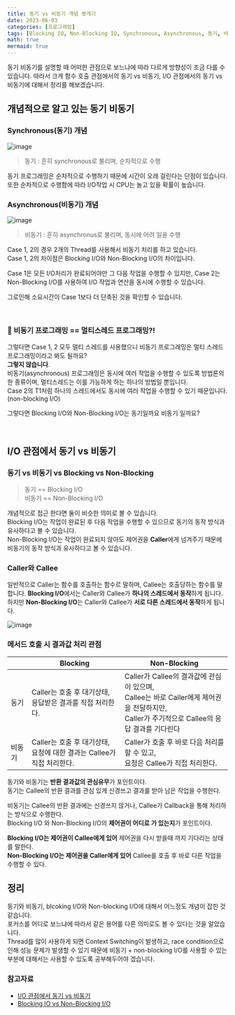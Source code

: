 ```yaml
---
title: 동기 vs 비동기 개념 뽀개기
date: 2023-06-03
categories: [프로그래밍]
tags: [Blocking IO, Non-Blocking IO, Synchronous, Asynchronous, 동기, 비동기, 블로킹, 논블로킹, IO]
math: true
mermaid: true
---
```



동기 비동기를 설명할 때 어떠한 관점으로 보느냐에 따라 다르게 방향성이 조금 다를 수 있습니다.
따라서 크게 함수 호출 관점에서의 동기 vs 비동기, I/O 관점에서의 동기 vs 비동기에 대해서 정리를 해보겠습니다.

## 개념적으로 알고 있는 동기 비동기

### Synchronous(동기) 개념
![image](https://github.com/woowa-backend/object/assets/39672033/7249de2d-69b7-4758-9425-a74653521c16)

> 동기 : 흔히 synchronous로 불리며, 순차적으로 수행

동기 프로그래밍은 순차적으로 수행하기 때문에 시간이 오래 걸린다는 단점이 있습니다. <br>
또한 순차적으로 수행함에 따라 I/O작업 시 CPU는 놀고 있을 확률이 높습니다.



### Asynchronous(비동기) 개념
![image](https://github.com/woowa-backend/object/assets/39672033/edb7c7e7-9b54-4e5b-adb1-c217ae4660d5)

> 비동기 : 흔히 asynchronus로 불리며, 동시에 어려 일을 수행

Case 1, 2의 경우 2개의 Thread를 사용해서 비동기 처리를 하고 있습니다. <br>
Case 1, 2의 차이점은 Blocking I/O와 Non-Blocking I/O의 차이입니다. <br>

Case 1은 모든 I/O처리가 완료되어야만 그 다음 작업을 수행할 수 있지만,
Case 2는 Non-Blocking I/O를 사용하여 I/O 작업과 연산을 동시에 수행할 수 있습니다. <br>

그로인해 소요시간이 Case 1보다 더 단축된 것을 확인할 수 있습니다.

<br>

### 🚨 비동기 프로그래밍 == 멀티스레드 프로그래밍?!

그렇다면 Case 1, 2 모두 멀티 스레드를 사용했으니 비동기 프로그래밍은 멀티 스레드 프로그래밍이라고 봐도 될까요? <br>
**그렇지 않습니다**. <br>
비동기(asynchronous) 프로그래밍은 동시에 여러 작업을 수행할 수 있도록 방법론의 한 종류이며, 멀티스레드는 이를 가능하게 하는 하나의 방법일 뿐입니다. <br>
Case 2의 T1처럼 하나의 스레드에서도 동시에 여러 작업을 수행할 수 있기 때문입니다.(non-blocking I/O)

그렇다면 Blocking I/O와 Non-Blocking I/O는 동기일까요 비동기 일까요?

<br>

## I/O 관점에서 동기 vs 비동기

### 동기 vs 비동기 vs Blocking vs Non-Blocking

> 동기 == Blocking I/O <br>
> 비동기 == Non-Blocking I/O

개념적으로 접근 한다면 둘이 비슷한 의미로 볼 수 있습니다. <br>
Blocking I/O는 작업이 완료된 후 다음 작업을 수행할 수 있으므로 동기의 동작 방식과 유사하다고 볼 수 있습니다. <br>
Non-Blocking I/O는 작업이 완료되지 않아도 제어권을 **Caller**에게 넘겨주기 때문에 비동기의 동작 방식과 유사하다고 볼 수 있습니다. <br>

### Caller와 Callee
일반적으로 Caller는 함수를 호출하는 함수르 말하며, Callee는 호출당하는 함수를 말합니다.
**Blocking I/O**에서는 Caller와 Callee가 **하나의 스레드에서 동작**하게 됩니다. <br>
하지만 **Non-Blocking I/O**는 Caller와 Callee가 **서로 다른 스레드에서 동작**하게 됩니다. <br>

![image](https://github.com/woowa-backend/object/assets/39672033/8fb8666a-abe6-4ff8-9a79-e51b261d9997)

### 메서드 호출 시 결과값 처리 관점

|  | Blocking                                             | Non-Blocking                                                                                               |
| --- |------------------------------------------------------|------------------------------------------------------------------------------------------------------------|
| 동기 | Caller는 호출 후 대기상태, <br/> 응답받은 결과를 직접 처리한다.           | Caller가 Callee의 결과값에 관심이 있으며, <br> Callee는 바로 Caller에게 제어권을 전달하지만, <br/> Caller가 주기적으로 Callee의 응답 결과를 기다린다 |
| 비동기 | Caller는 호출 후 대기상태, <br/> 요청에 대한 결과는 Callee가 직접 처리한다. | Caller가 호출 후 바로 다음 처리를 할 수 있고, <br/> 요청은 Callee가 직접 처리한다.                                                  |

동기와 비동기는 **반환 결과값의 관심유무**가 포인트이다. <br>
동기는 Callee의 반환 결과를 관심 있게 신경쓰고 결과를 받아 남은 작업을 수행한다.<br>

비동기는 Callee의 반환 결과에는 신경쓰지 않거나, Callee가  Callback을 통해 처리하는 방식으로 수행한다. <br>
Blocking I/O 와 Non-Blocking I/O의 **제어권이 어디로 가 있는지**가 포인트이다. <br>

**Blocking I/O는 제어권이 Callee에게 있어** 제어권을 다시 받을때 까지 기다리는 상태를 말한다. <br>
**Non-Blocking I/O는 제어권을 Caller에게 있어** Callee를 호출 후 바로 다른 작업을 수행할 수 있다.


## 정리

동기와 비동기, blcoking I/O와 Non-blocking I/O에 대해서 어느정도 개념이 잡힌 것 같습니다. <br>
포커스를 어디로 보느냐에 따라서 같은 용어를 다른 의미로도 볼 수 있다는 것을 알았습니다. <br>
Thread를 많이 사용하게 되면 Context Switching이 발생하고, race condition으로 인해 성능 문제가 발생할 수 있기 때문에 비동기 + non-blocking I/O를 
사용할 수 있는 부분에 대해서는 사용할 수 있도록 공부해두어야 겠습니다. <br>



### 참고자료
- [I/O 관점에서 동기 vs 비동기](https://developer.ibm.com/articles/l-async/)
- [Blocking IO vs Non-Blocking I/O](https://www.youtube.com/watch?v=mb-QHxVfmcs)

